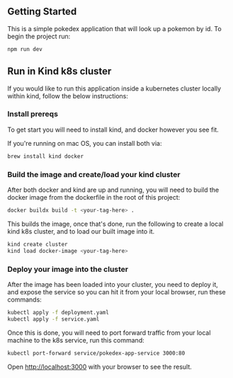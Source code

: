 ## Getting Started

This is a simple pokedex application that will look up a pokemon by id. To begin the project run:

```bash
npm run dev
```

## Run in Kind k8s cluster

If you would like to run this application inside a kubernetes cluster locally within kind, follow the below instructions:

### Install prereqs

To get start you will need to install kind, and docker however you see fit.

If you're running on mac OS, you can install both via:

```bash
brew install kind docker
```

### Build the image and create/load your kind cluster

After both docker and kind are up and running, you will need to build the docker image from the dockerfile in the root of this project:

```bash
docker buildx build -t <your-tag-here> .
```

This builds the image, once that's done, run the following to create a local kind k8s cluster, and to load our built image into it.

```bash
kind create cluster
kind load docker-image <your-tag-here>
```

### Deploy your image into the cluster

After the image has been loaded into your cluster, you need to deploy it, and expose the service so you can hit it from your local browser, run these commands:

```bash
kubectl apply -f deployment.yaml
kubectl apply -f service.yaml
```

Once this is done, you will need to port forward traffic from your local machine to the k8s service, run this command:

```bash
kubectl port-forward service/pokedex-app-service 3000:80
```

Open [http://localhost:3000](http://localhost:3000) with your browser to see the result.
